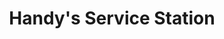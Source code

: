 ---
title: "Handy's Service Station"
url: /burlington/handys-service-station/
shop: Autowerkstatt
---